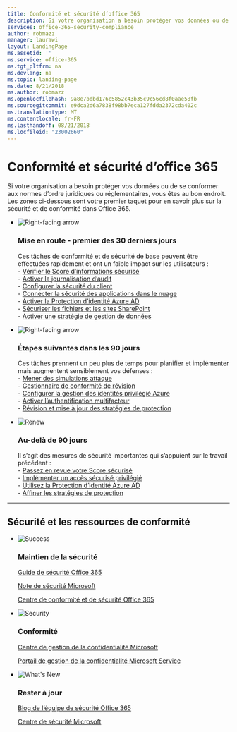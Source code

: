 ```yaml
---
title: Conformité et sécurité d’office 365
description: Si votre organisation a besoin protéger vos données ou de se conformer aux normes d’ordre juridiques ou réglementaires, vous êtes au bon endroit. Ici vous pouvez en savoir plus sur la sécurité et conformité dans Office 365
services: office-365-security-compliance
author: robmazz
manager: laurawi
layout: LandingPage
ms.assetid: ''
ms.service: office-365
ms.tgt_pltfrm: na
ms.devlang: na
ms.topic: landing-page
ms.date: 8/21/2018
ms.author: robmazz
ms.openlocfilehash: 9a8e7bdbd176c5852c43b35c9c56cd8f0aae58fb
ms.sourcegitcommit: e9dca2d6a7838f98bb7eca127fdda2372cda402c
ms.translationtype: MT
ms.contentlocale: fr-FR
ms.lasthandoff: 08/21/2018
ms.locfileid: "23002660"
---
```

# <a name="office-365-security-and-compliance"></a>Conformité et sécurité d’office 365

Si votre organisation a besoin protéger vos données ou de se conformer aux normes d’ordre juridiques ou réglementaires, vous êtes au bon endroit. Les zones ci-dessous sont votre premier taquet pour en savoir plus sur la sécurité et de conformité dans Office 365.

<ul class="cardsF panelContent">
    <li>
        <div class="cardSize">
            <div class="cardPadding">
                <div class="card">
                    <div class="cardImageOuter">
                        <div class="cardImage">
                            <img src="https://docs.microsoft.com/office/media/icons/caret-right-blue.svg" alt="Right-facing arrow" />
                        </div>
                    </div>
                    <div class="cardText">
                        <h3>Mise en route - premier des 30 derniers jours</h3>
                <p>Ces tâches de conformité et de sécurité de base peuvent être effectuées rapidement et ont un faible impact sur les utilisateurs : <br> - <a href="https://securescore.office.com" target="_blank">Vérifier le Score d’informations sécurisé</a> <br> - <a href="search-the-audit-log-in-security-and-compliance.md">Activer la journalisation d’audit</a> <br> - <a href="tenant-wide-setup-for-increased-security.md">Configurer la sécurité du client</a> <br> - <a href="https://docs.microsoft.com/cloud-app-security/connect-office-365-to-microsoft-cloud-app-security">Connecter la sécurité des applications dans le nuage</a> <br> - <a href="https://docs.microsoft.com/azure/active-directory/active-directory-identityprotection-enable">Activer la Protection d’identité Azure AD</a> <br> - <a href="https://docs.microsoft.com/office365/enterprise/secure-sharepoint-online-sites-and-files">Sécuriser les fichiers et les sites SharePoint</a> <br> - <a href="configure-supervision-policies.md">Activer une stratégie de gestion de données</a> </p>
                    </div>
                </div>
            </div>
        </div>
    </li>
    <li>
        <div class="cardSize">
            <div class="cardPadding">
                <div class="card">
                    <div class="cardImageOuter">
                        <div class="cardImage">
                            <img src="https://docs.microsoft.com/office/media/icons/caret-right-blue.svg" alt="Right-facing arrow" />
                        </div>
                    </div>
                    <div class="cardText">
                        <h3>Étapes suivantes dans les 90 jours</h3>
                        <p>Ces tâches prennent un peu plus de temps pour planifier et implémenter mais augmentent sensiblement vos défenses : <br> - <a href="attack-simulator.md">Mener des simulations attaque</a> <br> - <a href="meet-data-protection-and-regulatory-reqs-using-microsoft-cloud.md">Gestionnaire de conformité de révision</a> <br> - <a href="https://docs.microsoft.com/azure/active-directory/privileged-identity-management/pim-configure">Configurer la gestion des identités privilégié Azure</a> <br> - <a href="https://docs.microsoft.com/azure/active-directory/authentication/concept-mfa-howitworks">Activer l’authentification multifacteur</a> <br> - <a href="protect-against-threats.md">Révision et mise à jour des stratégies de protection</a> </p>
                    </div>
                </div>
            </div>
        </div>
    </li>
    <li>
        <div class="cardSize">
            <div class="cardPadding">
                <div class="card">
                    <div class="cardImageOuter">
                        <div class="cardImage">
                            <img src="https://docs.microsoft.com/office/media/icons/renew.svg" alt="Renew" />
                        </div>
                    </div>
                    <div class="cardText">
                        <h3>Au-delà de 90 jours</h3>
                        <p>Il s’agit des mesures de sécurité importantes qui s’appuient sur le travail précédent :<br>
                        - <a href="https://securescore.office.com" target="_blank">Passez en revue votre Score sécurisé</a><br>
                        - <a href="https://docs.microsoft.com/windows-server/identity/securing-privileged-access/securing-privileged-access">Implémenter un accès sécurisé privilégié</a><br>
                        - <a href="https://docs.microsoft.com/azure/active-directory/active-directory-identityprotection">Utilisez la Protection d’identité Azure AD</a><br>
                        - <a href="protect-against-threats.md">Affiner les stratégies de protection</a><br></p>
                    </div>
                </div>
            </div>
        </div>
    </li>
</ul>

<hr>
<h2>Sécurité et les ressources de conformité</h2>

<ul class="panelContent cardsF">
    <li>
        <div class="cardSize">
            <div class="cardPadding">
                <div class="card">
                    <div class="cardImageOuter">
                        <div class="cardImage">
                            <img src="https://docs.microsoft.com/office/media/icons/success-blue.svg" alt="Success" data-linktype="external">
                        </div>
                    </div>
                    <div class="cardText">
                        <h3>Maintien de la sécurité</h3>
                        <p><a href="security-roadmap.md">Guide de sécurité Office 365</a></p>
                        <p><a href="https://securescore.microsoft.com" target="_blank">Note de sécurité Microsoft</a></p>
                        <p><a href="https://protection.office.com" target="_blank">Centre de conformité et de sécurité Office 365</a></p>
                    </div>
                </div>
            </div>
        </div>
    </li>
    <li>
        <div class="cardSize">
            <div class="cardPadding">
                <div class="card">
                    <div class="cardImageOuter">
                        <div class="cardImage">
                            <img src="https://docs.microsoft.com/office/media/icons/security-blue.svg" alt="Security" data-linktype="external">
                        </div>
                    </div>
                    <div class="cardText">
                        <h3>Conformité</h3>
                        <p><a href="https://www.microsoft.com/trustcenter" target="_blank">Centre de gestion de la confidentialité Microsoft</a></p>
                        <p><a href="https://servicetrust.microsoft.com" target="_blank">Portail de gestion de la confidentialité Microsoft Service</a></p>
                    </div>
                </div>
            </div>
        </div>
    </li>
    <li>
        <div class="cardSize">
            <div class="cardPadding">
                <div class="card">
                    <div class="cardImageOuter">
                        <div class="cardImage">
                            <img src="https://docs.microsoft.com/office/media/icons/whats-new-megaphone-blue.svg" alt="What's New" data-linktype="external">
                        </div>
                    </div>
                    <div class="cardText">
                        <h3>Rester à jour</h3>
                        <p><a href="https://blogs.technet.microsoft.com/office365security" target="_blank">Blog de l’équipe de sécurité Office 365</a></p>
                        <p><a href="https://www.microsoft.com/msrc" target="_blank">Centre de sécurité Microsoft</a></p>
                    </div>
                </div>
            </div>
        </div>
    </li>
</ul>